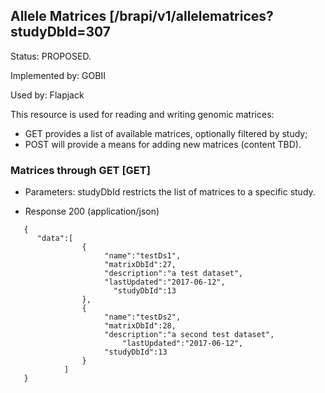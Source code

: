 ## Allele Matrices [/brapi/v1/allelematrices?studyDbId=307
Status: PROPOSED.

Implemented by: GOBII

Used by: Flapjack

This resource is used for reading and writing genomic matrices:
+ GET provides a list of available matrices, optionally filtered by study;
+ POST will provide a means for adding new matrices (content TBD).

### Matrices through GET [GET]


+ Parameters: studyDbId restricts the list of matrices to a specific study. 


+ Response 200 (application/json)


```
   {
      "data":[
                {
                     "name":"testDs1",
                     "matrixDbId":27,
                     "description":"a test dataset",
                     "lastUpdated":"2017-06-12",
                       "studyDbId":13
                },
                {
                     "name":"testDs2",
                     "matrixDbId":28,
                     "description":"a second test dataset",
                         "lastUpdated":"2017-06-12",
                     "studyDbId":13
                }
            ]
   }
```
                                                                                                                           

